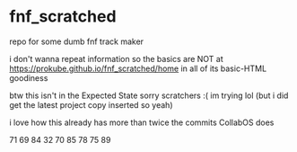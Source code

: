 # fnf_scratched
repo for some dumb fnf track maker

i don't wanna repeat information so the basics are NOT at https://prokube.github.io/fnf_scratched/home in all of its basic-HTML goodiness

btw this isn't in the Expected State sorry scratchers :( im trying lol
(but i did get the latest project copy inserted so yeah)

i love how this already has more than twice the commits CollabOS does

71 69 84 32 70 85 78 75 89 

